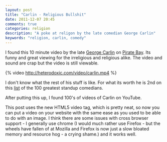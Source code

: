 ```yaml
---
layout: post
title: "Carlin - Religious Bullshit"
date: 2011-12-07 20:45
comments: true
categories: religion
description: "A poke at religon by the late comedian George Carlin"
keywords: "religion, carlin, comedy"
---
```


I found this 10 minute video by the late [George Carlin][001] on [Pirate Bay][002]. Its funny and great viewing for the irreligious and religious alike. The video and sound are crap but the video is still viewable.

{% video http://heterodoxic.com/video/carlin.mp4 %}

I don't know what the rest of his stuff is like. For what its worth he is 2nd on this [list][003] of the 100 greatest standup comedians.

After putting this up, I found 100's of videos of Carlin on YouTube.

This post uses the new HTML5 video tag, which is pretty neat, so now you can put a video on your website with the same ease as you used to be able to do with an image. I think there are some issues with cross browser support - I generally use chrome (I would much rather use Firefox - but the wheels have fallen of at Mozilla and Firefox is now just a slow bloated memory and resource hog - a crying shame.) and it works well.

[001]: http://en.wikipedia.org/wiki/George_Carlin
[002]: http://thepiratebay.org
[003]: http://www.listology.com/list/comedy-central-100-greatest-standups-all-time
